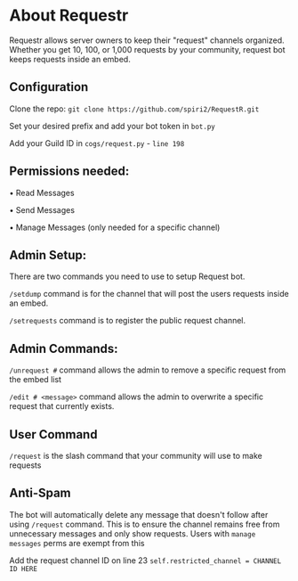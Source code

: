 # About Requestr
Requestr allows server owners to keep their "request" channels organized. Whether you get 10, 100, or 1,000 requests by your community, request bot keeps requests inside an embed.  

## Configuration

Clone the repo: `git clone https://github.com/spiri2/RequestR.git`

Set your desired prefix and add your bot token in `bot.py`

Add your Guild ID in `cogs/request.py` - `line 198`

## Permissions needed: 

• Read Messages

• Send Messages

• Manage Messages (only needed for a specific channel)

## Admin Setup:
There are two commands you need to use to setup Request bot.  

`/setdump` command is for the channel that will post the users requests inside an embed.

`/setrequests` command is to register the public request channel. 

## Admin Commands:
`/unrequest #` command allows the admin to remove a specific request from the embed list

`/edit # <message>` command allows the admin to overwrite a specific request that currently exists.

## User Command
`/request` is the slash command that your community will use to make requests 

## Anti-Spam
The bot will automatically delete any message that doesn't follow after using `/request` command. This is to ensure the channel remains free from unnecessary messages and only show requests. Users with `manage messages` perms are exempt from this 

Add the request channel ID on line 23 `self.restricted_channel = CHANNEL ID HERE`
